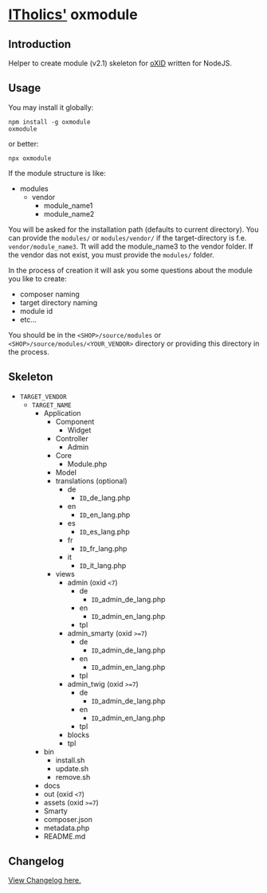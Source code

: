 # [ITholics'](https://www.itholics.de) oxmodule

## Introduction

Helper to create module (v2.1) skeleton for [oXID](https://www.oxid-esales.com/) written for NodeJS.

## Usage
You may install it globally:

    npm install -g oxmodule
    oxmodule

or better:
    
    npx oxmodule

If the module structure is like:
- modules
  - vendor
    - module_name1
    - module_name2
  
You will be asked for the installation path (defaults to current directory). You can provide the `modules/` or `modules/vendor/` if 
the target-directory is f.e. `vendor/module_name3`. Tt will add the module_name3 to the vendor folder.
If the vendor das not exist, you must provide the `modules/` folder.

In the process of creation it will ask you some questions about the module you like to create:
- composer naming
- target directory naming
- module id
- etc...

You should be in the `<SHOP>/source/modules` or `<SHOP>/source/modules/<YOUR_VENDOR>` directory or providing this directory in the process.

## Skeleton
- `TARGET_VENDOR`
    - `TARGET_NAME`
      - Application
        - Component
          - Widget
        - Controller
          - Admin
        - Core
          - Module.php
        - Model
        - translations (optional)
          - de
            - `ID`_de_lang.php
          - en
            - `ID`_en_lang.php
          - es
            - `ID`_es_lang.php
          - fr
            - `ID`_fr_lang.php
          - it
            - `ID`_it_lang.php
        - views
          - admin (oxid `<7`)
            - de
              - `ID`_admin_de_lang.php
            - en
              - `ID`_admin_en_lang.php
            - tpl
          - admin_smarty (oxid `>=7`)
            - de
              - `ID`_admin_de_lang.php
            - en
              - `ID`_admin_en_lang.php
            - tpl
          - admin_twig (oxid `>=7`)
            - de
              - `ID`_admin_de_lang.php
            - en
              - `ID`_admin_en_lang.php
            - tpl
          - blocks
          - tpl
      - bin
        - install.sh
        - update.sh
        - remove.sh
      - docs
      - out (oxid `<7`)
      - assets (oxid `>=7`)
      - Smarty
      - composer.json
      - metadata.php
      - README.md

## Changelog
[View Changelog here.](./CHANGELOG.md)